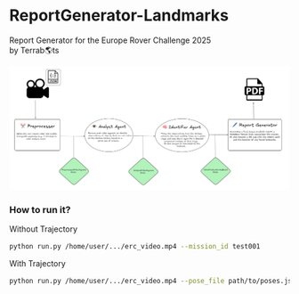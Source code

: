# ReportGenerator-Landmarks
Report Generator for the Europe Rover Challenge 2025 \
by Terrab🌎ts

![alt text](assets/flow.png)

### How to run it?

Without Trajectory
```bash
python run.py /home/user/.../erc_video.mp4 --mission_id test001
```

With Trajectory
```bash
python run.py /home/user/.../erc_video.mp4 --pose_file path/to/poses.json --mission_id test002
```
